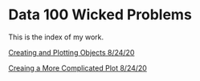 # Data 100 Wicked Problems

This is the index of my work. 

[Creating and Plotting Objects 8/24/20](practice1.md)

[Creaing a More Complicated Plot 8/24/20](Practice2.md)
